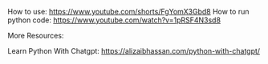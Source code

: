 
How to use: https://www.youtube.com/shorts/FgYomX3Gbd8
How to run python code: https://www.youtube.com/watch?v=1pRSF4N3sd8

More Resources: 

Learn Python With Chatgpt:
https://alizaibhassan.com/python-with-chatgpt/
